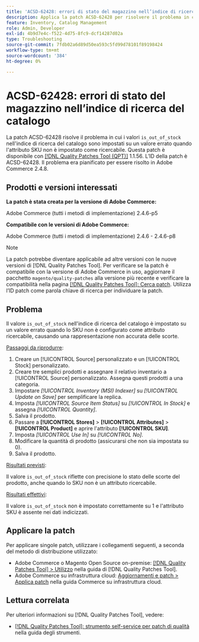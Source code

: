 ```yaml
---
title: 'ACSD-62428: errori di stato del magazzino nell’indice di ricerca del catalogo'
description: Applica la patch ACSD-62428 per risolvere il problema in cui il valore "is_out_of_stock" nell’indice di ricerca del catalogo non viene impostato correttamente quando lo SKU non è come attributo ricercabile.
feature: Inventory, Catalog Management
role: Admin, Developer
exl-id: 4b9d7e4c-f522-4d75-8fc9-dcf14287d02a
type: Troubleshooting
source-git-commit: 7fdb02a6d89d50ea593c5fd99d78101f89198424
workflow-type: tm+mt
source-wordcount: '384'
ht-degree: 0%

---
```


# ACSD-62428: errori di stato del magazzino nell’indice di ricerca del catalogo

La patch ACSD-62428 risolve il problema in cui i valori `is_out_of_stock` nell&#39;indice di ricerca del catalogo sono impostati su un valore errato quando l&#39;attributo SKU non è impostato come ricercabile. Questa patch è disponibile con [[!DNL Quality Patches Tool (QPT)]](/help/tools/quality-patches-tool/quality-patches-tool-to-self-serve-quality-patches.md) 1.1.56. L’ID della patch è ACSD-62428. Il problema era pianificato per essere risolto in Adobe Commerce 2.4.8.

## Prodotti e versioni interessati

**La patch è stata creata per la versione di Adobe Commerce:**

Adobe Commerce (tutti i metodi di implementazione) 2.4.6-p5

**Compatibile con le versioni di Adobe Commerce:**

Adobe Commerce (tutti i metodi di implementazione) 2.4.6 - 2.4.6-p8

>[!NOTE]
>
>La patch potrebbe diventare applicabile ad altre versioni con le nuove versioni di [!DNL Quality Patches Tool]. Per verificare se la patch è compatibile con la versione di Adobe Commerce in uso, aggiornare il pacchetto `magento/quality-patches` alla versione più recente e verificare la compatibilità nella pagina [[!DNL Quality Patches Tool]: Cerca patch](https://experienceleague.adobe.com/tools/commerce-quality-patches/index.html). Utilizza l’ID patch come parola chiave di ricerca per individuare la patch.

## Problema

Il valore `is_out_of_stock` nell&#39;indice di ricerca del catalogo è impostato su un valore errato quando lo SKU non è configurato come attributo ricercabile, causando una rappresentazione non accurata delle scorte.

<u>Passaggi da riprodurre</u>:

1. Creare un [!UICONTROL Source] personalizzato e un [!UICONTROL Stock] personalizzato.
1. Creare tre semplici prodotti e assegnare il relativo inventario a [!UICONTROL Source] personalizzato. Assegna questi prodotti a una categoria.
1. Impostare *[!UICONTROL Inventory (MSI) Indexer]* su *[!UICONTROL Update on Save]* per semplificare la replica.
1. Imposta *[!UICONTROL Source Item Status]* su *[!UICONTROL In Stock]* e assegna *[!UICONTROL Quantity]*.
1. Salva il prodotto.
1. Passare a **[!UICONTROL Stores]** > **[!UICONTROL Attributes]** > **[!UICONTROL Product]** e aprire l&#39;attributo **[!UICONTROL SKU]**.
1. Imposta *[!UICONTROL Use In]* su *[!UICONTROL No]*.
1. Modificare la quantità di prodotto (assicurarsi che non sia impostata su 0).
1. Salva il prodotto.

<u>Risultati previsti</u>:

Il valore `is_out_of_stock` riflette con precisione lo stato delle scorte del prodotto, anche quando lo SKU non è un attributo ricercabile.

<u>Risultati effettivi</u>:

Il valore `is_out_of_stock` non è impostato correttamente su 1 e l&#39;attributo SKU è assente nei dati indicizzati.

## Applicare la patch

Per applicare singole patch, utilizzare i collegamenti seguenti, a seconda del metodo di distribuzione utilizzato:

* Adobe Commerce o Magento Open Source on-premise: [[!DNL Quality Patches Tool] > Utilizzo](/help/tools/quality-patches-tool/usage.md) nella guida di [!DNL Quality Patches Tool].
* Adobe Commerce su infrastruttura cloud: [Aggiornamenti e patch > Applica patch](https://experienceleague.adobe.com/docs/commerce-cloud-service/user-guide/develop/upgrade/apply-patches.html) nella guida Commerce su infrastruttura cloud.

## Lettura correlata

Per ulteriori informazioni su [!DNL Quality Patches Tool], vedere:

* [[!DNL Quality Patches Tool]: strumento self-service per patch di qualità](/help/tools/quality-patches-tool/quality-patches-tool-to-self-serve-quality-patches.md) nella guida degli strumenti.
